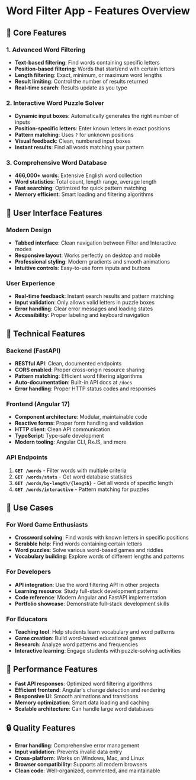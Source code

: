 # Word Filter App - Features Overview

## 🎯 **Core Features**

### **1. Advanced Word Filtering**
- **Text-based filtering**: Find words containing specific letters
- **Position-based filtering**: Words that start/end with certain letters  
- **Length filtering**: Exact, minimum, or maximum word lengths
- **Result limiting**: Control the number of results returned
- **Real-time search**: Results update as you type

### **2. Interactive Word Puzzle Solver**
- **Dynamic input boxes**: Automatically generates the right number of inputs
- **Position-specific letters**: Enter known letters in exact positions
- **Pattern matching**: Uses `?` for unknown positions  
- **Visual feedback**: Clean, numbered input boxes
- **Instant results**: Find all words matching your pattern

### **3. Comprehensive Word Database**
- **466,000+ words**: Extensive English word collection
- **Word statistics**: Total count, length range, average length
- **Fast searching**: Optimized for quick pattern matching
- **Memory efficient**: Smart loading and filtering algorithms

## 🎨 **User Interface Features**

### **Modern Design**
- **Tabbed interface**: Clean navigation between Filter and Interactive modes
- **Responsive layout**: Works perfectly on desktop and mobile
- **Professional styling**: Modern gradients and smooth animations
- **Intuitive controls**: Easy-to-use form inputs and buttons

### **User Experience**
- **Real-time feedback**: Instant search results and pattern matching
- **Input validation**: Only allows valid letters in puzzle boxes
- **Error handling**: Clear error messages and loading states
- **Accessibility**: Proper labeling and keyboard navigation

## 🔧 **Technical Features**

### **Backend (FastAPI)**
- **RESTful API**: Clean, documented endpoints
- **CORS enabled**: Proper cross-origin resource sharing
- **Pattern matching**: Efficient word filtering algorithms
- **Auto-documentation**: Built-in API docs at `/docs`
- **Error handling**: Proper HTTP status codes and responses

### **Frontend (Angular 17)**
- **Component architecture**: Modular, maintainable code
- **Reactive forms**: Proper form handling and validation
- **HTTP client**: Clean API communication
- **TypeScript**: Type-safe development
- **Modern tooling**: Angular CLI, RxJS, and more

### **API Endpoints**
1. **`GET /words`** - Filter words with multiple criteria
2. **`GET /words/stats`** - Get word database statistics  
3. **`GET /words/by-length/{length}`** - Get all words of specific length
4. **`GET /words/interactive`** - Pattern matching for puzzles

## 📱 **Use Cases**

### **For Word Game Enthusiasts**
- **Crossword solving**: Find words with known letters in specific positions
- **Scrabble help**: Find words containing certain letters
- **Word puzzles**: Solve various word-based games and riddles
- **Vocabulary building**: Explore words of different lengths and patterns

### **For Developers**
- **API integration**: Use the word filtering API in other projects
- **Learning resource**: Study full-stack development patterns
- **Code reference**: Modern Angular and FastAPI implementation
- **Portfolio showcase**: Demonstrate full-stack development skills

### **For Educators**
- **Teaching tool**: Help students learn vocabulary and word patterns
- **Game creation**: Build word-based educational games
- **Research**: Analyze word patterns and frequencies
- **Interactive learning**: Engage students with puzzle-solving activities

## 🚀 **Performance Features**

- **Fast API responses**: Optimized word filtering algorithms
- **Efficient frontend**: Angular's change detection and rendering
- **Responsive UI**: Smooth animations and transitions
- **Memory optimization**: Smart data loading and caching
- **Scalable architecture**: Can handle large word databases

## 🔒 **Quality Features**

- **Error handling**: Comprehensive error management
- **Input validation**: Prevents invalid data entry
- **Cross-platform**: Works on Windows, Mac, and Linux
- **Browser compatibility**: Supports all modern browsers
- **Clean code**: Well-organized, commented, and maintainable
